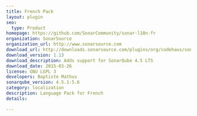 ```yaml
---
title: French Pack
layout: plugin
seo: 
  type: Product
homepage: https://github.com/SonarCommunity/sonar-l10n-fr
organization: SonarSource
organization_url: http://www.sonarsource.com
download_url: http://downloads.sonarsource.com/plugins/org/codehaus/sonar-plugins/l10n/sonar-l10n-fr-plugin/1.13/sonar-l10n-fr-plugin-1.13.jar
download_version: 1.13
download_description: Adds support for SonarQube 4.5 LTS
download_date: 2015-03-26
license: GNU LGPL 3
developers: Baptiste Mathus
sonarqube_version: 4.5.1-5.6
category: localization
description: Language Pack for French
details: 

---
```

